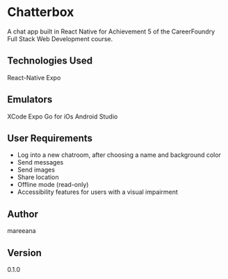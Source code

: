 # Chatterbox

A chat app built in React Native for Achievement 5 of the CareerFoundry Full Stack Web Development course.

## Technologies Used
React-Native
Expo

## Emulators
XCode
Expo Go for iOs
Android Studio

## User Requirements
- Log into a new chatroom, after choosing a name and background color
- Send messages
- Send images
- Share location
- Offline mode (read-only)
- Accessibility features for users with a visual impairment

## Author
mareeana

## Version
0.1.0